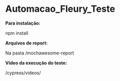 # Automacao_Fleury_Teste



**Para instalação:**

npm install


**Arquivos de report:**

Na pasta /mochawesome-report


**Vídeo da execução do teste:**

/cypress/videos/
